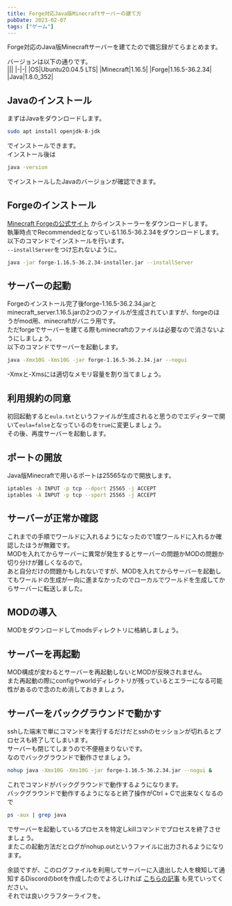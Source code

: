 ```yaml
---
title: Forge対応Java版Minecraftサーバーの建て方
pubDate: 2023-02-07
tags: ["ゲーム"]
---
```


Forge対応のJava版Minecraftサーバーを建てたので備忘録がてらまとめます。  

バージョンは以下の通りです。  
|||
|-|-|
|OS|Ubuntu20.04.5 LTS|
|Minecraft|1.16.5|
|Forge|1.16.5-36.2.34|
|Java|1.8.0_352|

## Javaのインストール

まずはJavaをダウンロードします。  

```sh
sudo apt install openjdk-8-jdk
```

でインストールできます。  
インストール後は

```sh
java -version
```

でインストールしたJavaのバージョンが確認できます。  

## Forgeのインストール

[Minecraft Forgeの公式サイト](https://files.minecraftforge.net/net/minecraftforge/forge/index_1.16.5.html)
からインストーラーをダウンロードします。  
執筆時点でRecommendedとなっている1.16.5-36.2.34をダウンロードします。  
以下のコマンドでインストールを行います。  
`--installServer`をつけ忘れないように。  

```sh
java -jar forge-1.16.5-36.2.34-installer.jar --installServer
```

## サーバーの起動

Forgeのインストール完了後forge-1.16.5-36.2.34.jarとminecraft_server.1.16.5.jarの2つのファイルが生成されていますが、forgeのほうがmod用、minecraftがバニラ用です。  
ただforgeでサーバーを建てる際もminecraftのファイルは必要なので消さないようにしましょう。  
以下のコマンドでサーバーを起動します。  

```sh
java -Xmx10G -Xms10G -jar forge-1.16.5-36.2.34.jar --nogui
```

-Xmxと-Xmsには適切なメモリ容量を割り当てましょう。

## 利用規約の同意

初回起動すると`eula.txt`というファイルが生成されると思うのでエディターで開いて`eula=false`となっているのを`true`に変更しましょう。  
その後、再度サーバーを起動します。  

## ポートの開放

Java版Minecraftで用いるポートは25565なので開放します。  

```sh
iptables -A INPUT -p tcp --dport 25565 -j ACCEPT
iptables -A INPUT -p tcp --sport 25565 -j ACCEPT
```

## サーバーが正常か確認

これまでの手順でワールドに入れるようになったので1度ワールドに入れるか確認したほうが無難です。  
MODを入れてからサーバーに異常が発生するとサーバーの問題かMODの問題か切り分けが難しくなるので。  
あと自分だけの問題かもしれないですが、MODを入れてからサーバーを起動してもワールドの生成が一向に進まなかったのでローカルでワールドを生成してからサーバーに転送しました。  

## MODの導入

MODをダウンロードしてmodsディレクトリに格納しましょう。  

## サーバーを再起動

MOD構成が変わるとサーバーを再起動しないとMODが反映されません。  
また再起動の際にconfigやworldディレクトリが残っているとエラーになる可能性があるので念のため消しておきましょう。  

## サーバーをバックグラウンドで動かす

sshした端末で単にコマンドを実行するだけだとsshのセッションが切れるとプロセスも終了してしまいます。  
サーバーも閉じてしまうので不便極まりないです。  
なのでバックグラウンドで動作させましょう。  

```sh
nohup java -Xmx10G -Xms10G -jar forge-1.16.5-36.2.34.jar --nogui &
```

これでコマンドがバックグラウンドで動作するようになります。  
バックグラウンドで動作するようになると終了操作がCtrl + Cで出来なくなるので  

```sh
ps -aux | grep java
```

でサーバーを起動しているプロセスを特定しkillコマンドでプロセスを終了させましょう。  
またこの起動方法だとログがnohup.outというファイルに出力されるようになります。  

余談ですが、このログファイルを利用してサーバーに入退出した人を検知して通知するDiscordのbotを作成したのでよろしければ
[こちらの記事](https://yashikota.com/blog/minecraft-bot)
も見ていってください。  
それでは良いクラフターライフを。  
